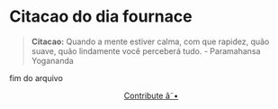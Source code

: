 # Citacao do dia fournace

> **Citacao:** Quando a mente estiver calma, com que rapidez, quão suave, quão lindamente você perceberá tudo. - Paramahansa Yogananda

fim do arquivo

<watermark-footer>
<p align="center">
  <a href="https://github.com/ruisuan/ruisuan/blob/main/contribute.md">Contribute â˜•</a>
</p>
</watermark-footer>
